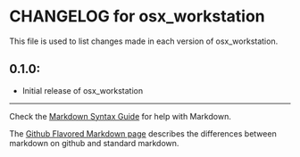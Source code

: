 # CHANGELOG for osx_workstation

This file is used to list changes made in each version of osx_workstation.

## 0.1.0:

* Initial release of osx_workstation

- - - 
Check the [Markdown Syntax Guide](http://daringfireball.net/projects/markdown/syntax) for help with Markdown.

The [Github Flavored Markdown page](http://github.github.com/github-flavored-markdown/) describes the differences between markdown on github and standard markdown.
